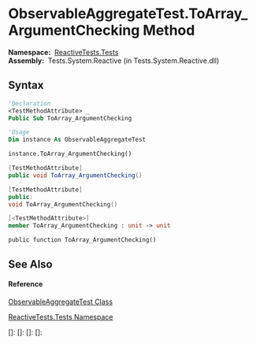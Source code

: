 # ObservableAggregateTest.ToArray\_ArgumentChecking Method

**Namespace:**  [ReactiveTests.Tests](ReactiveTests.Tests\ReactiveTests.Tests.md)  
**Assembly:**  Tests.System.Reactive (in Tests.System.Reactive.dll)

## Syntax

```vb
'Declaration
<TestMethodAttribute> _
Public Sub ToArray_ArgumentChecking
```

```vb
'Usage
Dim instance As ObservableAggregateTest

instance.ToArray_ArgumentChecking()
```

```csharp
[TestMethodAttribute]
public void ToArray_ArgumentChecking()
```

```c++
[TestMethodAttribute]
public:
void ToArray_ArgumentChecking()
```

```fsharp
[<TestMethodAttribute>]
member ToArray_ArgumentChecking : unit -> unit 
```

```jscript
public function ToArray_ArgumentChecking()
```

## See Also

#### Reference

[ObservableAggregateTest Class](ObservableAggregateTest\ObservableAggregateTest.md)

[ReactiveTests.Tests Namespace](ReactiveTests.Tests\ReactiveTests.Tests.md)

[]: 
[]: 
[]: 
[]: 